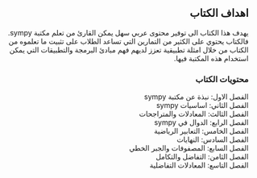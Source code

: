 <!DOCTYPE html>
<html dir="rtl" lang="ar">
<head>
<meta charset="utf-8">
</head>
<body>
<div dir="rtl">

## اهداف الكتاب
يهدف هذا الكتاب الى توفير محتوى عربي سهل يمكن القارئ من تعلم مكتبة sympy. فالكتاب يحتوي على الكثير من التمارين التي تساعد الطلاب على تثبيت ما تعلموه من الكتاب من خلال امثلة تطبيقية تعزز لديهم فهم مبادئ البرمجة والتطبيقات التي يمكن استخدام هذه المكتبة فيها.

### محتويات الكتاب
الفصل الاول: نبذة عن مكتبة sympy  
الفصل الثاني: اساسيات sympy  
الفصل الثالث: المعادلات والمتراجحات  
الفصل الرابع: الدوال  في sympy  
الفصل الخامس: التعابير الرياضية   
الفصل السادس: النهايات  
الفصل السابع: المصفوفات والجبر الخطي  
الفصل الثامن: التفاضل والتكامل  
الفصل التاسع: المعادلات التفاضلية  

</div>
</body>
</html>
